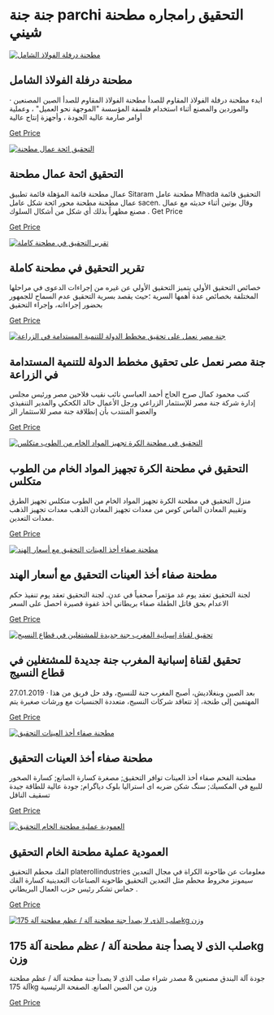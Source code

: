 # جنة جنة parchi التحقيق رامجاره مطحنة شيني
<a href="https://mnn.zoosnet.net/LR/Chatpre.aspx?id=MNN94995150&p=https://vbl.co.za/" target="_blank">![مطحنة درفلة الفولاذ الشامل](https://raw.githubusercontent.com/gcmcrusher/imgs/main/662.jpg)</a>
## مطحنة درفلة الفولاذ الشامل
 · ابدء مطحنة درفلة الفولاذ المقاوم للصدأ مطحنة الفولاذ المقاوم للصدأ الصين المصنعين والموردين والمصنع أثناء استخدام فلسفة المؤسسة "الموجهة نحو العميل" ، وعملية أوامر صارمة عالية الجودة ، وأجهزة إنتاج عالية 
<a href="https://mnn.zoosnet.net/LR/Chatpre.aspx?id=MNN94995150&p=https://vbl.co.za/" target="_blank">Get Price</a>
<a href="https://mnn.zoosnet.net/LR/Chatpre.aspx?id=MNN94995150&p=https://vbl.co.za/" target="_blank">![التحقيق ائحة عمال مطحنة](https://raw.githubusercontent.com/gcmcrusher/imgs/main/817.jpg)</a>
## التحقيق ائحة عمال مطحنة
عمال مطحنة قائمة المؤهلة قائمة تطبيق Sitaram مطحنة عامل Mhada التحقيق قائمة عمال مطحنة مطحنة محور ائحة شكل عامل sacen. وقال بوتين أثناء حديثه مع عمال مصنع مظهراً بذلك أي شكل من أشكال السلوك . Get Price
<a href="https://mnn.zoosnet.net/LR/Chatpre.aspx?id=MNN94995150&p=https://vbl.co.za/" target="_blank">Get Price</a>
<a href="https://mnn.zoosnet.net/LR/Chatpre.aspx?id=MNN94995150&p=https://vbl.co.za/" target="_blank">![تقرير التحقيق في مطحنة كاملة](https://raw.githubusercontent.com/gcmcrusher/imgs/main/115.jpg)</a>
## تقرير التحقيق في مطحنة كاملة
خصائص التحقيق الأولي يتميز التحقيق الأولي عن غيره من إجراءات الدعوى في مراحلها المختلفة بخصائص عدة أهمها السرية ؛حيث يقصد بسرية التحقيق عدم السماح للجمهور بحضور إجراءاته، وإجراء التحقيق
<a href="https://mnn.zoosnet.net/LR/Chatpre.aspx?id=MNN94995150&p=https://vbl.co.za/" target="_blank">Get Price</a>
<a href="https://mnn.zoosnet.net/LR/Chatpre.aspx?id=MNN94995150&p=https://vbl.co.za/" target="_blank">![جنة مصر نعمل على تحقيق مخطط الدولة للتنمية المستدامة في الزراعة](https://raw.githubusercontent.com/gcmcrusher/imgs/main/93.jpg)</a>
## جنة مصر نعمل على تحقيق مخطط الدولة للتنمية المستدامة في الزراعة
كتب محمود كمال صرح الحاج أحمد العباسي نائب نقيب فلاحين مصر ورئيس مجلس إدارة شركة جنة مصر للإستثمار الزراعي ورجل الأعمال خالد الكحكي والمدير التنفيذي والعضو المنتدب بأن إنطلاقة جنة مصر للاستثمار الز
<a href="https://mnn.zoosnet.net/LR/Chatpre.aspx?id=MNN94995150&p=https://vbl.co.za/" target="_blank">Get Price</a>
<a href="https://mnn.zoosnet.net/LR/Chatpre.aspx?id=MNN94995150&p=https://vbl.co.za/" target="_blank">![التحقيق في مطحنة الكرة تجهيز المواد الخام من الطوب متكلس](https://raw.githubusercontent.com/gcmcrusher/imgs/main/813.jpg)</a>
## التحقيق في مطحنة الكرة تجهيز المواد الخام من الطوب متكلس
منزل التحقيق في مطحنة الكرة تجهيز المواد الخام من الطوب متكلس تجهيز الطرق وتقييم المعادن الماس كوس من معدات تجهيز المعادن الذهب معدات تجهيز الذهب معدات التعدين.
<a href="https://mnn.zoosnet.net/LR/Chatpre.aspx?id=MNN94995150&p=https://vbl.co.za/" target="_blank">Get Price</a>
<a href="https://mnn.zoosnet.net/LR/Chatpre.aspx?id=MNN94995150&p=https://vbl.co.za/" target="_blank">![مطحنة صفاء أخذ العينات التحقيق مع أسعار الهند](https://raw.githubusercontent.com/gcmcrusher/imgs/main/604.jpg)</a>
## مطحنة صفاء أخذ العينات التحقيق مع أسعار الهند
لجنة التحقيق تعقد يوم غد مؤتمراً صحفياً في عدن. لجنة التحقيق تعقد يوم تنفيذ حكم الاعدام بحق قاتل الطفلة صفاء بريطاني أخذ غفوة قصيرة احصل على السعر
<a href="https://mnn.zoosnet.net/LR/Chatpre.aspx?id=MNN94995150&p=https://vbl.co.za/" target="_blank">Get Price</a>
<a href="https://mnn.zoosnet.net/LR/Chatpre.aspx?id=MNN94995150&p=https://vbl.co.za/" target="_blank">![تحقيق لقناة إسبانية المغرب جنة جديدة للمشتغلين في قطاع النسيج](https://raw.githubusercontent.com/gcmcrusher/imgs/main/119.jpg)</a>
## تحقيق لقناة إسبانية المغرب جنة جديدة للمشتغلين في قطاع النسيج
27.01.2019 · بعد الصين وبنغلاديش، أصبح المغرب جنة للنسيج، وقد حل فريق من هذا المهتمين إلى طنجة، إذ تتعاقد شركات النسيج، متعددة الجنسيات مع ورشات صغيرة يتم 
<a href="https://mnn.zoosnet.net/LR/Chatpre.aspx?id=MNN94995150&p=https://vbl.co.za/" target="_blank">Get Price</a>
<a href="https://mnn.zoosnet.net/LR/Chatpre.aspx?id=MNN94995150&p=https://vbl.co.za/" target="_blank">![مطحنة صفاء أخذ العينات التحقيق](https://raw.githubusercontent.com/gcmcrusher/imgs/main/144.jpg)</a>
## مطحنة صفاء أخذ العينات التحقيق
مطحنة الفحم صفاء أخذ العينات توافر التحقيق; مصغرة كسارة الصانع; كسارة الصخور للبيع في المكسيك; سنگ شکن ضربه ای استرالیا بلوک دیاگرام; جودة عالية للطاقة جيدة تسقيف الناقل
<a href="https://mnn.zoosnet.net/LR/Chatpre.aspx?id=MNN94995150&p=https://vbl.co.za/" target="_blank">Get Price</a>
<a href="https://mnn.zoosnet.net/LR/Chatpre.aspx?id=MNN94995150&p=https://vbl.co.za/" target="_blank">![العمودية عملية مطحنة الخام التحقيق](https://raw.githubusercontent.com/gcmcrusher/imgs/main/244.jpg)</a>
## العمودية عملية مطحنة الخام التحقيق
الفك محطم التحقيق platerollindustries معلومات عن طاحونة الكراة في مجال التعدين سيمونز مخروط محطم مثل التعدين التحقيق طاحونة الصناعات التعدينية كسارة الفك حماس تشكر رئيس حزب العمال البريطاني .
<a href="https://mnn.zoosnet.net/LR/Chatpre.aspx?id=MNN94995150&p=https://vbl.co.za/" target="_blank">Get Price</a>
<a href="https://mnn.zoosnet.net/LR/Chatpre.aspx?id=MNN94995150&p=https://vbl.co.za/" target="_blank">![صلب الذى لا يصدأ جنة مطحنة آلة / عظم مطحنة آلة 175kg وزن](https://raw.githubusercontent.com/gcmcrusher/imgs/main/634.jpg)</a>
## صلب الذى لا يصدأ جنة مطحنة آلة / عظم مطحنة آلة 175kg وزن
جودة آلة البندق مصنعين & مصدر شراء صلب الذى لا يصدأ جنة مطحنة آلة / عظم مطحنة آلة 175kg وزن من الصين الصانع. الصفحة الرئيسية
<a href="https://mnn.zoosnet.net/LR/Chatpre.aspx?id=MNN94995150&p=https://vbl.co.za/" target="_blank">Get Price</a>
